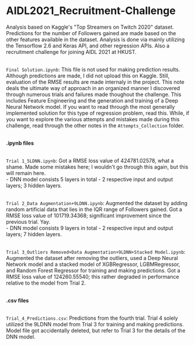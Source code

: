 # AIDL2021_Recruitment-Challenge
Analysis based on Kaggle's "Top Streamers on Twitch 2020" dataset. Predictions for the number of Followers gained are made based on the other features available in the dataset. Analysis is done via mainly utilizing the Tensorflow 2.6 and Keras API, and other regression APIs. Also a recruitment challenge for joining AIDL 2021 at HKUST.

<br>```Final Solution.ipynb```: This file is not used for making prediction results. Although predictions are made, I did not upload this on Kaggle. Still, evaluation of the RMSE results are made internaly in the project. This note deals the ultimate way of approach in an organized manner I discovered through numerous trials and failures made thoughout the challenge. This includes Feature Engineering and the generation and training of a Deep Neural Network model. If you want to read through the most generally implemented solution for this type of regression problem, read this. While, if you want to explore the various attempts and mistakes made during this challenge, read through the other notes in the ```Attempts_Collection``` folder.

<br>**.ipynb files**

<br>```Trial 1_5LDNN.ipynb```: Got a RMSE loss value of 424781.02578, what a shame. Made some mistakes here; I wouldn't go through this again, but this will remain here.
<br>- DNN model consists 5 layers in total - 2 respective input and output layers; 3 hidden layers.

<br>```Trial 2_Data Augmentation+9LDNN.ipynb```: Augmented the dataset by adding random artificial data that lies in the IQR range of Followers gained. Got a RMSE loss value of 101719.34368; significant improvement since the previous trial. Yay.
<br>- DNN model consists 9 layers in total - 2 respective input and output layers; 7 hidden layers.

<br>```Trial 3_Outliers Removed+Data Augmentation+9LDNN+Stacked Model.ipynb```: Augmented the dataset after removing the outliers, used a Deep Neural Network model and a stacked model of XGBRegressor, LGBMRegressor, and Random Forest Regressor for training and making predictions. Got a RMSE loss value of 124260.55540; this rather degraded in performance relative to the model from Trial 2.

<br>**.csv files**

<br>```Trial_4_Predictions.csv```: Predictions from the fourth trial. Trial 4 solely utilized the 9LDNN model from Trial 3 for training and making predictions. Model file got accidentally deleted, but refer to Trial 3 for the details of the DNN model.
